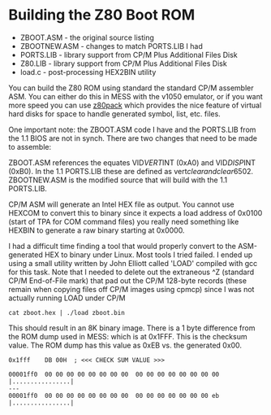 # Building the Z80 Boot ROM

* ZBOOT.ASM - the original source listing
* ZBOOTNEW.ASM - changes to match PORTS.LIB I had
* PORTS.LIB - library support from CP/M Plus Additional Files Disk
* Z80.LIB - library support from CP/M Plus Additional Files Disk
* load.c - post-processing HEX2BIN utility

You can build the Z80 ROM using standard the standard CP/M assembler ASM. You can either do this in MESS with the v1050 emulator, or if you want more speed you can use [z80pack](https://www.autometer.de/unix4fun/z80pack/) which provides the nice feature of virtual hard disks for space to handle generated symbol, list, etc. files.

One important note: the ZBOOT.ASM code I have and the PORTS.LIB from the 1.1 BIOS are not in synch. There are two changes that need to be made to assemble:

ZBOOT.ASM references the equates VID$VERT$INT (0xA0) and VID$DISP$INT (0xB0). In the 1.1 PORTS.LIB these are defined as vert$clear and clear$6502. ZBOOTNEW.ASM is the modified source that will build with the 1.1 PORTS.LIB.

CP/M ASM will generate an Intel HEX file as output. You cannot use HEXCOM to convert this to binary since it expects a load address of 0x0100 (start of TPA for COM command files) you really need something like HEXBIN to generate a raw binary starting at 0x0000.

I had a difficult time finding a tool that would properly convert to the ASM-generated HEX to binary under Linux. Most tools I tried failed. I ended up using a small utility written by John Elliott called 'LOAD' compiled with gcc for this task. Note that I needed to delete out the extraneous ^Z (standard CP/M End-of-File mark) that pad out the CP/M 128-byte records (these remain when copying files off CP/M images using cpmcp) since I was not actually running LOAD under CP/M

    cat zboot.hex | ./load zboot.bin 

This should result in an 8K binary image. There is a 1 byte difference from the ROM dump used in MESS: which is at 0x1FFF. This is the checksum value. The ROM dump has this value as 0xEB vs. the generated 0x00.

    0x1fff	  DB 00H  ; <<< CHECK SUM VALUE >>>

    00001ff0  00 00 00 00 00 00 00 00  00 00 00 00 00 00 00 00  |................|
    ---
    00001ff0  00 00 00 00 00 00 00 00  00 00 00 00 00 00 00 eb  |................|
